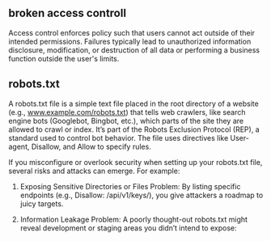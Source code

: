 

## broken access controll
Access control enforces policy such that users cannot act outside of their intended permissions. Failures typically lead to unauthorized information disclosure, modification, or destruction of all data or performing a business function outside the user's limits.

## robots.txt

A robots.txt file is a simple text file placed in the root directory of a website (e.g., www.example.com/robots.txt) that tells web crawlers, like search engine bots (Googlebot, Bingbot, etc.), which parts of the site they are allowed to crawl or index. It’s part of the Robots Exclusion Protocol (REP), a standard used to control bot behavior. The file uses directives like User-agent, Disallow, and Allow to specify rules.

If you misconfigure or overlook security when setting up your robots.txt file, several risks and attacks can emerge. For example:

1. Exposing Sensitive Directories or Files
Problem: By listing specific endpoints (e.g., Disallow: /api/v1/keys/), you give attackers a roadmap to juicy targets.

2. Information Leakage
Problem: A poorly thought-out robots.txt might reveal development or staging areas you didn’t intend to expose:




